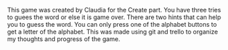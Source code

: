 This game was created by Claudia for the Create part. You have three tries to guees the word or else it is game over. There are two hints that can help you to guess the word. You can only press one of the alphabet buttons to get a letter of the alphabet. This was made using git and trello to organize my thoughts and progress of the game.